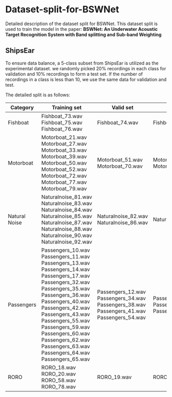 # Dataset-split-for-BSWNet
Detailed description of the dataset split for BSWNet. This dataset split is used to train the model in the paper: **BSWNet: An Underwater Acoustic Target Recognition System with Band splitting and Sub-band Weighting**

## ShipsEar

To ensure data balance, a 5-class subset from ShipsEar is utilized as the experimental dataset. we randomly picked 20% recordings in each class for validation and 10% recordings to form a test set. If the number of recordings in a class is less than 10, we use the same data for validation and test.

The detailed split is as follows:

|Category|Training set| Valid set| Test set|
| --- | --- | --- | --- |
| Fishboat | Fishboat_73.wav <br> Fishboat_75.wav <br> Fishboat_76.wav| Fishboat_74.wav | Fishboat_74.wav |
| Motorboat | Motorboat_21.wav <br> Motorboat_27.wav <br> Motorboat_33.wav <br> Motorboat_39.wav <br> Motorboat_50.wav <br> Motorboat_52.wav <br> Motorboat_72.wav <br> Motorboat_77.wav <br> Motorboat_79.wav | Motorboat_51.wav <br> Motorboat_70.wav  | Motorboat_26.wav <br> Motorboat_45.wav |
| Natural Noise | Naturalnoise_81.wav <br> Naturalnoise_83.wav <br> Naturalnoise_84.wav <br> Naturalnoise_85.wav <br> Naturalnoise_87.wav <br> Naturalnoise_88.wav <br> Naturalnoise_90.wav <br> Naturalnoise_92.wav | Naturalnoise_82.wav <br> Naturalnoise_86.wav | Naturalnoise_91.wav |
| Passengers | Passengers_10.wav <br> Passengers_11.wav <br> Passengers_13.wav <br> Passengers_14.wav <br> Passengers_17.wav <br> Passengers_32.wav <br> Passengers_35.wav <br> Passengers_36.wav <br> Passengers_40.wav <br> Passengers_42.wav <br> Passengers_43.wav <br> Passengers_55.wav <br> Passengers_59.wav <br> Passengers_60.wav <br> Passengers_62.wav <br> Passengers_63.wav <br> Passengers_64.wav <br> Passengers_65.wav | Passengers_12.wav <br> Passengers_34.wav <br> Passengers_38.wav <br> Passengers_41.wav <br> Passengers_54.wav | Passengers_61.wav <br> Passengers_67.wav <br> Passengers_8.wav |
| RORO | RORO_18.wav <br> RORO_20.wav <br> RORO_58.wav <br> RORO_78.wav | RORO_19.wav | RORO_19.wav |

